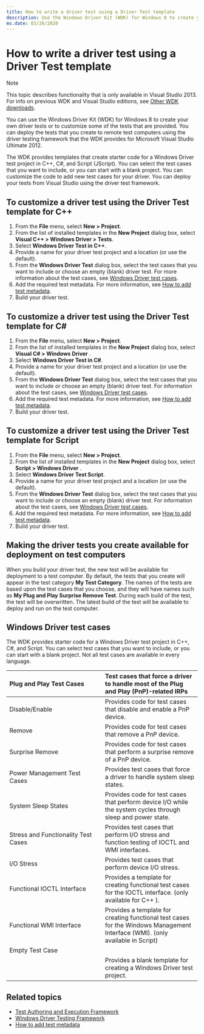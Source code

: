 ```yaml
---
title: How to write a driver test using a Driver Test template
description: Use the Windows Driver Kit (WDK) for Windows 8 to create your own driver tests or to customize some of the tests that are provided.
ms.date: 03/26/2020
---
```


# How to write a driver test using a Driver Test template

> [!NOTE]
> This topic describes functionality that is only available in Visual Studio 2013. For info on previous WDK and Visual Studio editions, see [Other WDK downloads](../other-wdk-downloads.md).
> 


You can use the Windows Driver Kit (WDK) for Windows 8 to create your own driver tests or to customize some of the tests that are provided. You can deploy the tests that you create to remote test computers using the driver testing framework that the WDK provides for Microsoft Visual Studio Ultimate 2012.

The WDK provides templates that create starter code for a Windows Driver test project in C++, C\#, and Script (JScript). You can select the test cases that you want to include, or you can start with a blank project. You can customize the code to add new test cases for your driver. You can deploy your tests from Visual Studio using the driver test framework.

## <span id="To_customize_a_driver_test_using_the_Driver_Test_template_for_C__"></span><span id="to_customize_a_driver_test_using_the_driver_test_template_for_c__"></span><span id="TO_CUSTOMIZE_A_DRIVER_TEST_USING_THE_DRIVER_TEST_TEMPLATE_FOR_C__"></span>To customize a driver test using the Driver Test template for C++


1.  From the **File** menu, select **New &gt; Project**.
2.  From the list of installed templates in the **New Project** dialog box, select **Visual C++ &gt; Windows Driver &gt; Tests**.
3.  Select **Windows Driver Test in C++**.
4.  Provide a name for your driver test project and a location (or use the default).
5.  From the **Windows Driver Test** dialog box, select the test cases that you want to include or choose an empty (blank) driver test. For more information about the test cases, see [Windows Driver test cases](#windows_driver_test_cases).
6.  Add the required test metadata. For more information, see [How to add test metadata](to-add-test-metadata.md).
7.  Build your driver test.

## <span id="To_customize_a_driver_test_using_the_Driver_Test_template_for_C_"></span><span id="to_customize_a_driver_test_using_the_driver_test_template_for_c_"></span><span id="TO_CUSTOMIZE_A_DRIVER_TEST_USING_THE_DRIVER_TEST_TEMPLATE_FOR_C_"></span>To customize a driver test using the Driver Test template for C\#


1.  From the **File** menu, select **New &gt; Project**.
2.  From the list of installed templates in the **New Project** dialog box, select **Visual C\# &gt; Windows Driver** .
3.  Select **Windows Driver Test in C\#**.
4.  Provide a name for your driver test project and a location (or use the default).
5.  From the **Windows Driver Test** dialog box, select the test cases that you want to include or choose an empty (blank) driver test. For information about the test cases, see [Windows Driver test cases](#windows_driver_test_cases).
6.  Add the required test metadata. For more information, see [How to add test metadata](to-add-test-metadata.md).
7.  Build your driver test.

## <span id="To_customize_a_driver_test_using_the_Driver_Test_template_for_Script"></span><span id="to_customize_a_driver_test_using_the_driver_test_template_for_script"></span><span id="TO_CUSTOMIZE_A_DRIVER_TEST_USING_THE_DRIVER_TEST_TEMPLATE_FOR_SCRIPT"></span>To customize a driver test using the Driver Test template for Script


1.  From the **File** menu, select **New &gt; Project**.
2.  From the list of installed templates in the **New Project** dialog box, select **Script &gt; Windows Driver** .
3.  Select **Windows Driver Test Script**.
4.  Provide a name for your driver test project and a location (or use the default).
5.  From the **Windows Driver Test** dialog box, select the test cases that you want to include or choose an empty (blank) driver test. For information about the test cases, see [Windows Driver test cases](#windows_driver_test_cases).
6.  Add the required test metadata. For more information, see [How to add test metadata](to-add-test-metadata.md).
7.  Build your driver test.

## <span id="Making_the_driver_tests_you_create_available_for_deployment_on_test_computers"></span><span id="making_the_driver_tests_you_create_available_for_deployment_on_test_computers"></span><span id="MAKING_THE_DRIVER_TESTS_YOU_CREATE_AVAILABLE_FOR_DEPLOYMENT_ON_TEST_COMPUTERS"></span>Making the driver tests you create available for deployment on test computers


When you build your driver test, the new test will be available for deployment to a test computer. By default, the tests that you create will appear in the test category **My Test Category**. The names of the tests are based upon the test cases that you choose, and they will have names such as **My Plug and Play Surprise Remove Test**. During each build of the test, the test will be overwritten. The latest build of the test will be available to deploy and run on the test computer.

## <span id="windows_driver_test_cases"></span><span id="WINDOWS_DRIVER_TEST_CASES"></span>Windows Driver test cases


The WDK provides starter code for a Windows Driver test project in C++, C\#, and Script. You can select test cases that you want to include, or you can start with a blank project. Not all test cases are available in every language.

<table>
<colgroup>
<col width="50%" />
<col width="50%" />
</colgroup>
<thead>
<tr class="header">
<th align="left">Plug and Play Test Cases</th>
<th align="left">Test cases that force a driver to handle most of the Plug and Play (PnP)-related IRPs</th>
</tr>
</thead>
<tbody>
<tr class="odd">
<td align="left">Disable/Enable</td>
<td align="left">Provides code for test cases that disable and enable a PnP device.</td>
</tr>
<tr class="even">
<td align="left">Remove</td>
<td align="left">Provides code for test cases that remove a PnP device.</td>
</tr>
<tr class="odd">
<td align="left">Surprise Remove</td>
<td align="left">Provides code for test cases that perform a surprise remove of a PnP device.</td>
</tr>
<tr class="even">
<td align="left">Power Management Test Cases</td>
<td align="left">Provides test cases that force a driver to handle system sleep states.</td>
</tr>
<tr class="odd">
<td align="left">System Sleep States</td>
<td align="left">Provides code for test cases that perform device I/O while the system cycles through sleep and power state.</td>
</tr>
<tr class="even">
<td align="left">Stress and Functionality Test Cases</td>
<td align="left">Provides test cases that perform I/O stress and function testing of IOCTL and WMI interfaces.</td>
</tr>
<tr class="odd">
<td align="left">I/O Stress</td>
<td align="left">Provides test cases that perform device I/O stress.</td>
</tr>
<tr class="even">
<td align="left">Functional IOCTL Interface</td>
<td align="left">Provides a template for creating functional test cases for the IOCTL interface. (only available for C++ ).</td>
</tr>
<tr class="odd">
<td align="left">Functional WMI Interface</td>
<td align="left">Provides a template for creating functional test cases for the Windows Management Interface (WMI). (only available in Script)</td>
</tr>
<tr class="even">
<td align="left">Empty Test Case</td>
<td align="left"></td>
</tr>
<tr class="odd">
<td align="left"></td>
<td align="left">Provides a blank template for creating a Windows Driver test project.</td>
</tr>
</tbody>
</table>

 

## <span id="related_topics"></span>Related topics


* [Test Authoring and Execution Framework](../taef/index.md)
* [Windows Driver Testing Framework](../wdtf/index.md)
* [How to add test metadata](to-add-test-metadata.md)
 

